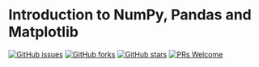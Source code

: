 # Introduction to NumPy, Pandas and Matplotlib
[![GitHub issues](https://img.shields.io/github/issues/Develop-Packt/Introduction-to-NumPy-Pandas-and-Matplotlib.svg)](https://github.com/Develop-Packt/Introduction-to-NumPy-Pandas-and-Matplotlib/issues)
[![GitHub forks](https://img.shields.io/github/forks/Develop-Packt/Introduction-to-NumPy-Pandas-and-Matplotlib.svg)](https://github.com/Develop-Packt/Introduction-to-NumPy-Pandas-and-Matplotlib/network)
[![GitHub stars](https://img.shields.io/github/stars/Develop-Packt/Introduction-to-NumPy-Pandas-and-Matplotlib.svg)](https://github.com/Develop-Packt/Introduction-to-NumPy-Pandas-and-Matplotlib/stargazers)
[![PRs Welcome](https://img.shields.io/badge/PRs-welcome-brightgreen.svg)](https://github.com/Develop-Packt/Introduction-to-NumPy-Pandas-and-Matplotlib/pulls)
